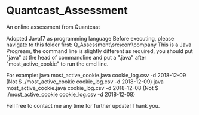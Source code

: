 # Quantcast_Assessment
An online assessment from Quantcast

Adopted Java17 as programming language
Before executing, please navigate to this folder first: Q_Assessment\src\com\company
This is a Java Progream, the command line is slightly different as required, you should put "java" at the head of commandline and put a ".java" after "most_active_cookie" to run the cmd line.

For example:
java most_active_cookie.java cookie_log.csv -d 2018-12-09              (Not $ ./most_active_cookie cookie_log.csv -d 2018-12-09)
java most_active_cookie.java cookie_log.csv -d 2018-12-08              (Not $ ./most_active_cookie cookie_log.csv -d 2018-12-08)

Fell free to contact me any time for further update! Thank you.
